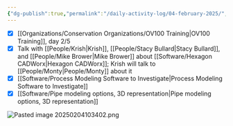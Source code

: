 ```yaml
---
{"dg-publish":true,"permalink":"/daily-activity-log/04-february-2025/","noteIcon":"","created":"2025-02-04T07:28:14.412-06:00"}
---
```


- [x] [[Organizations/Conservation Organizations/OV100 Training\|OV100 Training]], day 2/5
- [x] Talk with [[People/Krish\|Krish]], [[People/Stacy Bullard\|Stacy Bullard]], and [[People/Mike Brower\|Mike Brower]] about [[Software/Hexagon CADWorx\|Hexagon CADWorx]]; Krish will talk to [[People/Monty\|People/Monty]] about it
- [x]  [[Software/Process Modeling Software to Investigate\|Process Modeling Software to Investigate]]
- [x] [[Software/Pipe modeling options, 3D representation\|Pipe modeling options, 3D representation]]

![Pasted image 20250204103402.png](/img/user/Pasted%20image%2020250204103402.png)
